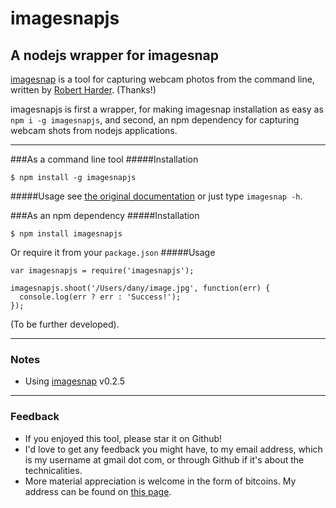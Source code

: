 # imagesnapjs
## A nodejs wrapper for imagesnap
[imagesnap](https://github.com/rharder/imagesnap) is a tool for capturing webcam photos from the command line,
written by [Robert Harder](https://github.com/rharder). (Thanks!)

imagesnapjs is first a wrapper, for making imagesnap installation as easy as `npm i -g imagesnapjs`,
and second, an npm dependency for capturing webcam shots from nodejs applications.

* * *
###As a command line tool
#####Installation
```
$ npm install -g imagesnapjs
```
#####Usage
see [the original documentation](https://github.com/rharder/imagesnap) or just type `imagesnap -h`.


###As an npm dependency
#####Installation
```
$ npm install imagesnapjs
```
Or require it from your `package.json`
#####Usage
```
var imagesnapjs = require('imagesnapjs');

imagesnapjs.shoot('/Users/dany/image.jpg', function(err) {
  console.log(err ? err : 'Success!');
});
```

(To be further developed).

* * *
### Notes
* Using [imagesnap](http://www.iharder.net/current/macosx/imagesnap/) v0.2.5

* * *
### Feedback
* If you enjoyed this tool, please star it on Github!
* I'd love to get any feedback you might have, to my email address, which is my username at gmail dot com, or through Github if it's about the technicalities.
* More material appreciation is welcome in the form of bitcoins. My address can be found on [this page](http://danyshaanan.com/bitcoin).

